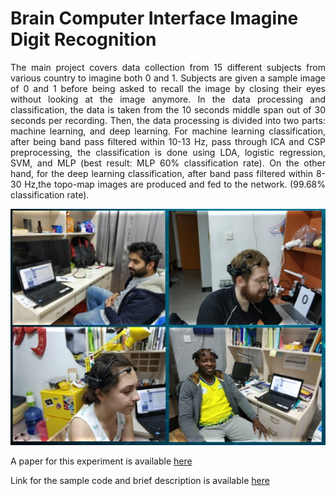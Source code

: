 # Brain Computer Interface Imagine Digit Recognition


<p align="justify">
    The main project covers data collection from 15 different subjects from various country to imagine both 0 and 1. Subjects are given a sample image of 0 and 1 before being asked to recall the image by closing their eyes without looking at the image anymore. In the data processing and classification, the data is taken from the 10 seconds middle span out of 30 seconds per recording. Then, the data processing is divided into two parts: machine learning, and deep learning. For machine learning classification, after being band pass filtered within 10-13 Hz, pass through ICA and CSP preprocessing, the classification is done using LDA, logistic regression, SVM, and MLP (best result: MLP 60% classification rate). On the other hand, for the deep learning classification, after band pass filtered within 8-30 Hz,the topo-map images are produced and fed to the network. (99.68% classification rate).
</p>

<img src="images/BCI-Imagination.jpg?raw=true">


A paper for this experiment is available [here](https://link.springer.com/chapter/10.1007/978-981-13-9917-6_44)

Link for the sample code and brief description is available [here](https://github.com/Melvin555/Brain-ComputerInterfaceProject)


